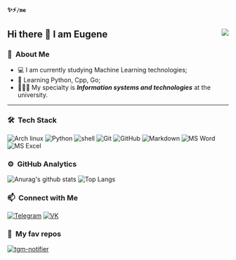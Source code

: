 #### ✨⚡```/me```
## Hi there 👋 I am Eugene <img align="right" src="https://komarev.com/ghpvc/?username=Smash7&color=003153">
### 🤡 &nbsp;About Me

- 💻 I am currently studying Machine Learning technologies;
- 🌱 Learning Python, Cpp, Go; 
- 👨🏼‍💻 My specialty is ***Information systems and technologies*** at the university.

---

### 🛠 &nbsp;Tech Stack
![Arch linux](https://img.shields.io/badge/Arch_Linux-1793D1?style=for-the-badge&logo=arch-linux&logoColor=white)
![Python](https://img.shields.io/badge/Python-14354C?style=for-the-badge&logo=python&logoColor=white)
![shell](https://img.shields.io/badge/Shell_Script-121011?style=for-the-badge&logo=gnu-bash&logoColor=white)
![Git](https://img.shields.io/badge/Git-F05032?style=for-the-badge&logo=git&logoColor=white)
![GitHub](https://img.shields.io/badge/GitHub-333333?style=for-the-badge&logo=github&logoColor=white)
![Markdown](https://img.shields.io/badge/Markdown-030202?style=for-the-badge&logo=markdown&logoColor=white)
![MS Word](https://img.shields.io/badge/Microsoft_Word-2B579A?style=for-the-badge&logo=microsoft-word&logoColor=white)
![MS Excel](https://img.shields.io/badge/Microsoft_excel-115C34?style=for-the-badge&logo=microsoft-excel&logoColor=white)



### ⚙️ &nbsp;GitHub Analytics
![Anurag's github stats](https://github-readme-stats.vercel.app/api?username=Smash7&hide_border=true&theme=radical&hide=prs,contribs&show_icons=true)
![Top Langs](https://github-readme-stats.vercel.app/api/top-langs/?username=Smash7&layout=compact&exclude_repo=Smash7.github.io&hide_border=true&theme=radical)



### 📫 &nbsp;Connect with Me
[![Telegram](https://img.shields.io/badge/Telegram-2cb6e0?style=for-the-badge&logo=telegram&logoColor=white)](https://t.me/Smash7)
[![VK](https://img.shields.io/badge/%D0%92%D0%9A%D0%BE%D0%BD%D1%82%D0%B0%D0%BA%D1%82%D0%B5-2787F5?style=for-the-badge&logo=vk&logoColor=white)](https://vk.com/id520732083)



### 💛 &nbsp;My fav repos
[![tgm-notifier](https://github-readme-stats.vercel.app/api/pin/?username=Smash7&repo=Lerning-Codecademy-Python&show_icons=true&include_all_commits=true&hide_border=true&theme=radical&show_owner=true)](https://github.com/Smash7/Lerning-Codecademy-Python)

